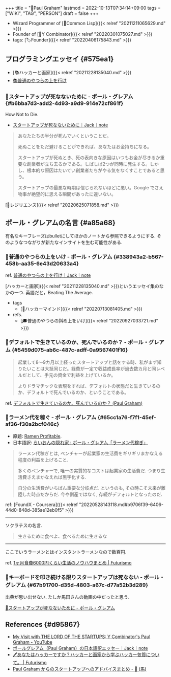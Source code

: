 +++
title = "👨Paul Graham"
lastmod = 2022-10-13T07:34:14+09:00
tags = ["WIKI", "TAG", "PERSON"]
draft = false
+++

-   Wizard Programmer of [📝Common Lisp]({{< relref "20211211065629.md" >}})
-   Founder of [📝Y Combinator]({{< relref "20220301075027.md" >}})
-   tags: [🏷Founder]({{< relref "20220406175843.md" >}})


## プログラミングエッセイ {#575ea1}

-   [📚ハッカーと画家]({{< relref "20211228135040.md" >}})
-   [📚普通のやつらの上を行け](#338943a2-b567-458b-aa35-6e43d20633a4)


### 📔スタートアップが死なないために - ポール・グレアム {#b6bba7d3-add2-4d93-a9d9-914e72cf861f}

How Not to Die.

-   [スタートアップが死なないために｜Jack｜note](https://note.com/tokyojack/n/n283df261cbf1)

> あなたたちの半分が死んでいくということだ。
>
> 死ぬことをただ避けることができれば、あなたはお金持ちになる。
>
> スタートアップが死ぬとき、死の表向きな原因はいつもお金が尽きるか重要な創業者が立ち去るかである。しばしば2つが同時に発生する。しかし、根本的な原因はたいてい創業者たちがやる気をなくすことであると思う。
>
> スタートアップの最悪な時期は信じられないほどに悪い。Google でさえ物事が絶望的に思える瞬間があったに違いない。

[📝レジリエンス]({{< relref "20220625071858.md" >}})


## ポール・グレアムの名言 {#a85a68}

有名なキーフレーズはbulletにしてほかのノートから参照できるようにする. そのようなつながりが新たなインサイトを生む可能性がある.


### 📜普通のやつらの上をいけ - ポール・グレアム {#338943a2-b567-458b-aa35-6e43d20633a4}

ref. [普通のやつらの上を行け｜Jack｜note](https://note.com/tokyojack/n/nb00604b7728b)

[ハッカーと画家]({{< relref "20211228135040.md" >}})というエッセイ集のなかの一つ. 英語だと，Beating The Average.

-   tags
    -   [🔖ハッカーマインド]({{< relref "20220713081405.md" >}})
-   refs.
    -   [🎓普通のやつらの斜め上をいけ]({{< relref "20220927033721.md" >}})


### 📜デフォルトで生きているのか、死んでいるのか？ - ポール・グレアム {#5459d075-ab6c-487c-adff-0a9567401f16}

> 起業して8～9カ月以上経ったスタートアップと話をする時、私がまず知りたいことは大抵同じだ。経費が一定で収益成長率が過去数カ月と同レベルだとして、手元の資金で利益を上げているか。
>
> よりドラマチックな表現をすれば、デフォルトの状態だと生きているのか、デフォルトで死んでいるのか、ということである。

ref. [デフォルトで生きているのか、死んでいるのか？ (Paul Graham)](https://review.foundx.jp/entry/default_alive_or_default_dead#.Yo4xog1Y0No.twitter)


### 📜ラーメン代を稼ぐ - ポール・グレアム {#65cc1a76-f7f1-45ef-af36-f30a2bcf046c}

-   原題: [Ramen Profitable](http://www.paulgraham.com/ramenprofitable.html).
-   日本語訳: [らいおんの隠れ家 : ポール・グレアム「ラーメン代稼ぎ」](http://blog.livedoor.jp/lionfan/archives/52682058.html)

> ラーメン代稼ぎとは, ベンチャーが起業家の生活費をギリギリまかなえる程度の利益を上げること.
>
> 多くのベンチャーで, 唯一の実質的なコストは起業家の生活費だ. つまり生活費さえまかなえれば黒字化する.
>
> 自分の生活費がいちばん重要な分岐点だ. というのも, その時こそ未来が離陸した時点だからだ. 今や倒産ではなく, 存続がデフォルトとなったのだ.

ref:  [FoundX - Coursera]({{< relref "20220528143118.md#b9706f39-6406-44d0-848d-385ae12eb0f5" >}})

---

ソクラテスの名言.

> 生きるために食べよ、食べるために生きるな

---

ここでいうラーメンとはインスタントラーメンなので数百円.

ref. [1ヶ月食費6000円くらい生活のノウハウまとめ | Futurismo](https://futurismo.biz/how-to-survive-eating-under-10000/)


### 📜キーボードを叩き続ける限りスタートアップは死なない - ポール・グレアム {#67b91700-d35d-4803-a67c-d77a52b3d289}

出典が思い出せない. たしか馬田さんの動画の中だったと思う.

[📔スタートアップが死なないために - ポール・グレアム](#b6bba7d3-add2-4d93-a9d9-914e72cf861f)


## References {#d95867}

-   [My Visit with THE LORD OF THE STARTUPS: Y Combinator's Paul Graham - YouTube](https://www.youtube.com/watch?v=6h8o_GEEEtw)
-   [ポールグレアム（Paul Graham）の日本語訳エッセー｜Jack｜note](https://note.com/tokyojack/m/m7df6bfb75db4)
-   [🖊あなたはハッカーですか？ハッカーと画家から学ぶハッカー気質について。 | Futurismo](https://futurismo.biz/archives/5692/)
-   [Paul Graham からのスタートアップへのアドバイスまとめ - 🐴 (馬)](https://blog.takaumada.com/entry/advice-from-paul-graham)
